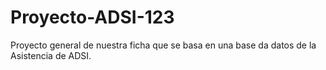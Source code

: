 # Proyecto-ADSI-123
Proyecto general de nuestra ficha que se basa en una base da datos de la Asistencia de ADSI.
